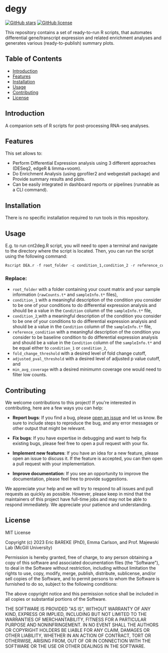 # degy 

[![GitHub stars](https://img.shields.io/github/stars/ebareke/deg_tools.svg)](https://github.com/ebareke/degy/stargazers) [![GitHub license](https://img.shields.io/github/license/ebareke/degy.svg)](https://github.com/ebareke/degy/blob/master/LICENSE)

This repository contains a set of ready-to-run R scripts, that automates differential gene/transcript expression and related enrichment analyses and generates various (ready-to-publish) summary plots. 

## Table of Contents

- [Introduction](#introduction)
- [Features](#features)
- [Installation](#installation)
- [Usage](#usage)
- [Contributing](#contributing)
- [License](#license)

## Introduction

A companion sets of R scripts for post-processing RNA-seq analyses.

## Features

This set allows to:

- Perform Differential Expression analysis using 3 different approaches (DESeq2, edgeR & limma+voom).
- Do Enrichment Analysis (using gprofiler2 and webgestalt package) and Provide summary results and plots.
- Can be easily integrated in dashboard reports or pipelines (runnable as a CLI command).

## Installation

There is no specific installation required to run tools in this repository.

## Usage

E.g. to run cnt2deg.R script, you will need to open a terminal and navigate to the directory where the script is located. Then, you can run the script using the following command:

``` r
Rscript DEA.r -f root_folder -c condition_1,condition_2 -r reference_condition -fc fold_change_threshold -p adjusted_pval_threshold -m min_avg_coverage
```

### Replace:

- `root_folder` with a folder containing your count matrix and your sample information (`rawCounts.t*` and `sampleInfo.t*` files), 
- `condition_1` with a meaningful description of the condition you consider to be one of your conditions to do differential expression analysis and should be a value in the `Condition` column of the `sampleInfo.t*` file, 
- `condition_2`,with a meaningful description of the condition you consider to be one of your conditions to do differential expression analysis and should be a value in the `Condition` column of the `sampleInfo.t*` file, 
- `reference_condition` with a meaningful description of the condition you consider to be baseline condition to do differential expression analysis and should be a value in the `Condition` column of the `sampleInfo.t*` and be equal either to `condition_1` or  `condition_2`, 
- `fold_change_threshold` with a desired level of fold change cutoff, 
- `adjusted_pval_threshold` with a desired level of adjusted p value cutoff, and 
- `min_avg_coverage` with a desired minimumn coverage one would need to filter low counts.

## Contributing

We welcome contributions to this project! If you're interested in contributing, here are a few ways you can help:

- **Report bugs**: If you find a bug, please [open an issue](https://github.com/ebareke/deg_tools/issues) and let us know. Be sure to include steps to reproduce the bug, and any error messages or other output that might be relevant.

- **Fix bugs**: If you have expertise in debugging and want to help fix existing bugs, please feel free to open a pull request with your fix.

- **Implement new features**: If you have an idea for a new feature, please open an issue to discuss it. If the feature is accepted, you can then open a pull request with your implementation.

- **Improve documentation**: If you see an opportunity to improve the documentation, please feel free to provide suggestions.

We appreciate your help and we will try to respond to all issues and pull requests as quickly as possible. However, please keep in mind that the maintainers of this project have full-time jobs and may not be able to respond immediately. We appreciate your patience and understanding.


## License

MIT License

Copyright (c) 2023 Eric BAREKE (PhD), Emma Carlson, and Prof. Majewski Lab (McGill University)

Permission is hereby granted, free of charge, to any person obtaining a copy
of this software and associated documentation files (the "Software"), to deal
in the Software without restriction, including without limitation the rights
to use, copy, modify, merge, publish, distribute, sublicense, and/or sell
copies of the Software, and to permit persons to whom the Software is
furnished to do so, subject to the following conditions:

The above copyright notice and this permission notice shall be included in all
copies or substantial portions of the Software.

THE SOFTWARE IS PROVIDED "AS IS", WITHOUT WARRANTY OF ANY KIND, EXPRESS OR
IMPLIED, INCLUDING BUT NOT LIMITED TO THE WARRANTIES OF MERCHANTABILITY,
FITNESS FOR A PARTICULAR PURPOSE AND NONINFRINGEMENT. IN NO EVENT SHALL THE
AUTHORS OR COPYRIGHT HOLDERS BE LIABLE FOR ANY CLAIM, DAMAGES OR OTHER
LIABILITY, WHETHER IN AN ACTION OF CONTRACT, TORT OR OTHERWISE, ARISING FROM,
OUT OF OR IN CONNECTION WITH THE SOFTWARE OR THE USE OR OTHER DEALINGS IN THE
SOFTWARE.

